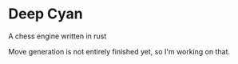 # Deep Cyan
A chess engine written in rust

Move generation is not entirely finished yet, so I'm working on that.

